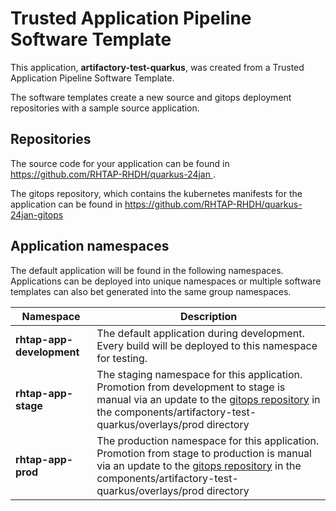 # Trusted Application Pipeline Software Template

This application, **artifactory-test-quarkus**, was created from a Trusted Application Pipeline Software Template.

The software templates create a new source and gitops deployment repositories with a sample source application. 

## Repositories

The source code for your application can be found in [https://github.com/RHTAP-RHDH/quarkus-24jan ](https://github.com/RHTAP-RHDH/quarkus-24jan ).
 
The gitops repository, which contains the kubernetes manifests for the application can be found in 
[https://github.com/RHTAP-RHDH/quarkus-24jan-gitops ](https://github.com/RHTAP-RHDH/quarkus-24jan-gitops ) 

## Application namespaces 

The default application will be found in the following namespaces. Applications can be deployed into unique namespaces or multiple software templates can also bet generated into the same group namespaces.  

|  Namespace   |  Description   |  
| -------- | -------- |   
| **rhtap-app-development** | The default application during development. Every build will be deployed to this namespace for testing. | 
| **rhtap-app-stage** | The staging namespace for this application. Promotion from development to stage is manual via an update to the [gitops repository](https://github.com/RHTAP-RHDH/quarkus-24jan-gitops ) in the components/artifactory-test-quarkus/overlays/prod directory |  
| **rhtap-app-prod** | The production namespace for this application. Promotion from stage to production is manual via an update to the [gitops repository](https://github.com/RHTAP-RHDH/quarkus-24jan-gitops ) in the components/artifactory-test-quarkus/overlays/prod directory | 